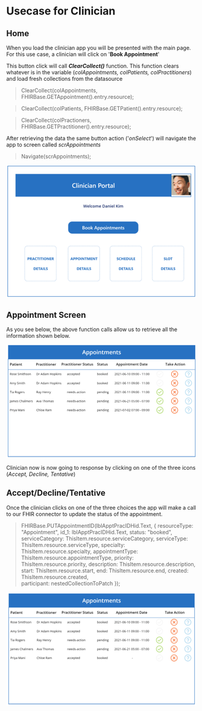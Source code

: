 # Usecase for Clinician

## Home 
When you load the clinician app you will be presented with the main page. For this use case, a clinician will click on '**Book Appointment**' 

This button click will call _**ClearCollect()**_ function. This function clears whatever is in the variable (*colAppointments, colPatients, colPractitioners*)  and load fresh collections from the datasource

> ClearCollect(colAppointments, FHIRBase.GETAppointment().entry.resource);

> ClearCollect(colPatients, FHIRBase.GETPatient().entry.resource);

> ClearCollect(colPractioners, FHIRBase.GETPractitioner().entry.resource);

After retrieving the data the same button action ('_onSelect_') will navigate the app to screen called _scrAppointments_

> Navigate(scrAppointments);

![home](images/home.PNG)

## Appointment Screen
As you see below, the above function calls allow us to retrieve all the information shown below.

![appointment](images/appointmentMainpage.PNG)

Clinician now is now going to response by clicking on one of the three icons (_Accept, Decline, Tentative_)

## Accept/Decline/Tentative
Once the clinician clicks on one of the three choices the app will make a call to our FHIR connector to update the status of the appointment.

> FHIRBase.PUTAppointmentID(lblApptPracIDHid.Text, 
{
    resourceType: "Appointment",
    id_1: lblApptPracIDHid.Text,
    status: "booked",
    serviceCategory: ThisItem.resource.serviceCategory,
    serviceType: ThisItem.resource.serviceType,
    specialty: ThisItem.resource.specialty,
    appointmentType: ThisItem.resource.appointmentType,
    priority: ThisItem.resource.priority,
    description: ThisItem.resource.description,
    start: ThisItem.resource.start,
    end: ThisItem.resource.end,
    created: ThisItem.resource.created,    
    participant: nestedCollectionToPatch
});

![statusUpdate](images/booked.png)


